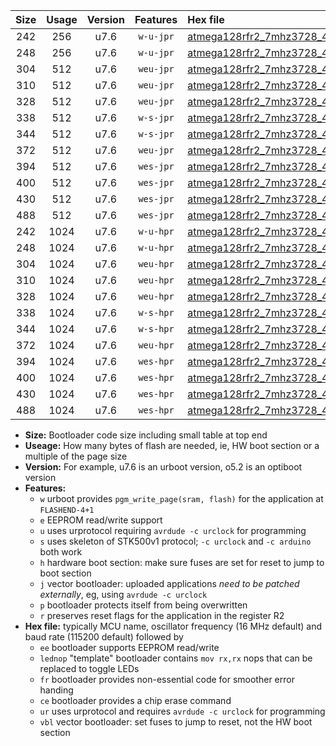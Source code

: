 |Size|Usage|Version|Features|Hex file|
|:-:|:-:|:-:|:-:|:--|
|242|256|u7.6|`w-u-jpr`|[atmega128rfr2_7mhz3728_460800bps_ur_vbl.hex](https://raw.githubusercontent.com/stefanrueger/urboot/main//atmega128rfr2_7mhz3728_460800bps_ur_vbl.hex)|
|248|256|u7.6|`w-u-jpr`|[atmega128rfr2_7mhz3728_460800bps_lednop_ur_vbl.hex](https://raw.githubusercontent.com/stefanrueger/urboot/main//atmega128rfr2_7mhz3728_460800bps_lednop_ur_vbl.hex)|
|304|512|u7.6|`weu-jpr`|[atmega128rfr2_7mhz3728_460800bps_ee_ur_vbl.hex](https://raw.githubusercontent.com/stefanrueger/urboot/main//atmega128rfr2_7mhz3728_460800bps_ee_ur_vbl.hex)|
|310|512|u7.6|`weu-jpr`|[atmega128rfr2_7mhz3728_460800bps_ee_lednop_ur_vbl.hex](https://raw.githubusercontent.com/stefanrueger/urboot/main//atmega128rfr2_7mhz3728_460800bps_ee_lednop_ur_vbl.hex)|
|328|512|u7.6|`weu-jpr`|[atmega128rfr2_7mhz3728_460800bps_ee_lednop_fr_ur_vbl.hex](https://raw.githubusercontent.com/stefanrueger/urboot/main//atmega128rfr2_7mhz3728_460800bps_ee_lednop_fr_ur_vbl.hex)|
|338|512|u7.6|`w-s-jpr`|[atmega128rfr2_7mhz3728_460800bps_vbl.hex](https://raw.githubusercontent.com/stefanrueger/urboot/main//atmega128rfr2_7mhz3728_460800bps_vbl.hex)|
|344|512|u7.6|`w-s-jpr`|[atmega128rfr2_7mhz3728_460800bps_lednop_vbl.hex](https://raw.githubusercontent.com/stefanrueger/urboot/main//atmega128rfr2_7mhz3728_460800bps_lednop_vbl.hex)|
|372|512|u7.6|`weu-jpr`|[atmega128rfr2_7mhz3728_460800bps_ee_lednop_fr_ce_ur_vbl.hex](https://raw.githubusercontent.com/stefanrueger/urboot/main//atmega128rfr2_7mhz3728_460800bps_ee_lednop_fr_ce_ur_vbl.hex)|
|394|512|u7.6|`wes-jpr`|[atmega128rfr2_7mhz3728_460800bps_ee_vbl.hex](https://raw.githubusercontent.com/stefanrueger/urboot/main//atmega128rfr2_7mhz3728_460800bps_ee_vbl.hex)|
|400|512|u7.6|`wes-jpr`|[atmega128rfr2_7mhz3728_460800bps_ee_lednop_vbl.hex](https://raw.githubusercontent.com/stefanrueger/urboot/main//atmega128rfr2_7mhz3728_460800bps_ee_lednop_vbl.hex)|
|430|512|u7.6|`wes-jpr`|[atmega128rfr2_7mhz3728_460800bps_ee_lednop_fr_vbl.hex](https://raw.githubusercontent.com/stefanrueger/urboot/main//atmega128rfr2_7mhz3728_460800bps_ee_lednop_fr_vbl.hex)|
|488|512|u7.6|`wes-jpr`|[atmega128rfr2_7mhz3728_460800bps_ee_lednop_fr_ce_vbl.hex](https://raw.githubusercontent.com/stefanrueger/urboot/main//atmega128rfr2_7mhz3728_460800bps_ee_lednop_fr_ce_vbl.hex)|
|242|1024|u7.6|`w-u-hpr`|[atmega128rfr2_7mhz3728_460800bps_ur.hex](https://raw.githubusercontent.com/stefanrueger/urboot/main//atmega128rfr2_7mhz3728_460800bps_ur.hex)|
|248|1024|u7.6|`w-u-hpr`|[atmega128rfr2_7mhz3728_460800bps_lednop_ur.hex](https://raw.githubusercontent.com/stefanrueger/urboot/main//atmega128rfr2_7mhz3728_460800bps_lednop_ur.hex)|
|304|1024|u7.6|`weu-hpr`|[atmega128rfr2_7mhz3728_460800bps_ee_ur.hex](https://raw.githubusercontent.com/stefanrueger/urboot/main//atmega128rfr2_7mhz3728_460800bps_ee_ur.hex)|
|310|1024|u7.6|`weu-hpr`|[atmega128rfr2_7mhz3728_460800bps_ee_lednop_ur.hex](https://raw.githubusercontent.com/stefanrueger/urboot/main//atmega128rfr2_7mhz3728_460800bps_ee_lednop_ur.hex)|
|328|1024|u7.6|`weu-hpr`|[atmega128rfr2_7mhz3728_460800bps_ee_lednop_fr_ur.hex](https://raw.githubusercontent.com/stefanrueger/urboot/main//atmega128rfr2_7mhz3728_460800bps_ee_lednop_fr_ur.hex)|
|338|1024|u7.6|`w-s-hpr`|[atmega128rfr2_7mhz3728_460800bps.hex](https://raw.githubusercontent.com/stefanrueger/urboot/main//atmega128rfr2_7mhz3728_460800bps.hex)|
|344|1024|u7.6|`w-s-hpr`|[atmega128rfr2_7mhz3728_460800bps_lednop.hex](https://raw.githubusercontent.com/stefanrueger/urboot/main//atmega128rfr2_7mhz3728_460800bps_lednop.hex)|
|372|1024|u7.6|`weu-hpr`|[atmega128rfr2_7mhz3728_460800bps_ee_lednop_fr_ce_ur.hex](https://raw.githubusercontent.com/stefanrueger/urboot/main//atmega128rfr2_7mhz3728_460800bps_ee_lednop_fr_ce_ur.hex)|
|394|1024|u7.6|`wes-hpr`|[atmega128rfr2_7mhz3728_460800bps_ee.hex](https://raw.githubusercontent.com/stefanrueger/urboot/main//atmega128rfr2_7mhz3728_460800bps_ee.hex)|
|400|1024|u7.6|`wes-hpr`|[atmega128rfr2_7mhz3728_460800bps_ee_lednop.hex](https://raw.githubusercontent.com/stefanrueger/urboot/main//atmega128rfr2_7mhz3728_460800bps_ee_lednop.hex)|
|430|1024|u7.6|`wes-hpr`|[atmega128rfr2_7mhz3728_460800bps_ee_lednop_fr.hex](https://raw.githubusercontent.com/stefanrueger/urboot/main//atmega128rfr2_7mhz3728_460800bps_ee_lednop_fr.hex)|
|488|1024|u7.6|`wes-hpr`|[atmega128rfr2_7mhz3728_460800bps_ee_lednop_fr_ce.hex](https://raw.githubusercontent.com/stefanrueger/urboot/main//atmega128rfr2_7mhz3728_460800bps_ee_lednop_fr_ce.hex)|

- **Size:** Bootloader code size including small table at top end
- **Useage:** How many bytes of flash are needed, ie, HW boot section or a multiple of the page size
- **Version:** For example, u7.6 is an urboot version, o5.2 is an optiboot version
- **Features:**
  + `w` urboot provides `pgm_write_page(sram, flash)` for the application at `FLASHEND-4+1`
  + `e` EEPROM read/write support
  + `u` uses urprotocol requiring `avrdude -c urclock` for programming
  + `s` uses skeleton of STK500v1 protocol; `-c urclock` and `-c arduino` both work
  + `h` hardware boot section: make sure fuses are set for reset to jump to boot section
  + `j` vector bootloader: uploaded applications *need to be patched externally*, eg, using `avrdude -c urclock`
  + `p` bootloader protects itself from being overwritten
  + `r` preserves reset flags for the application in the register R2
- **Hex file:** typically MCU name, oscillator frequency (16 MHz default) and baud rate (115200 default) followed by
  + `ee` bootloader supports EEPROM read/write
  + `lednop` "template" bootloader contains `mov rx,rx` nops that can be replaced to toggle LEDs
  + `fr` bootloader provides non-essential code for smoother error handing
  + `ce` bootloader provides a chip erase command
  + `ur` uses urprotocol and requires `avrdude -c urclock` for programming
  + `vbl` vector bootloader: set fuses to jump to reset, not the HW boot section
